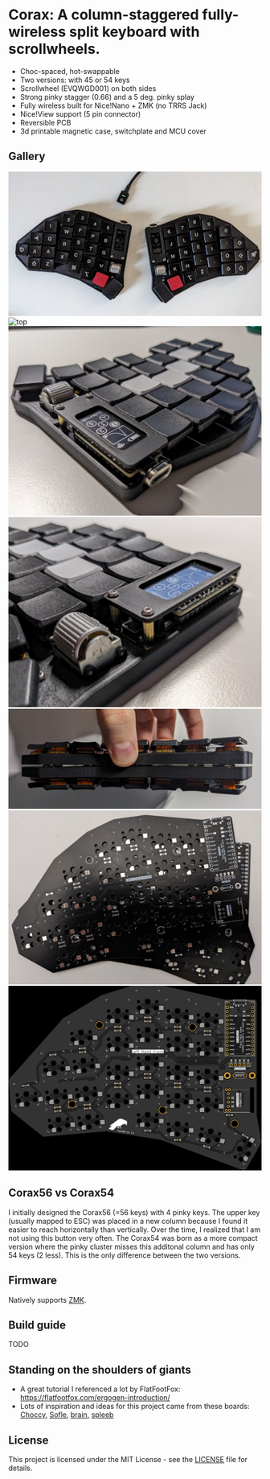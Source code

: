 # Corax: A column-staggered fully-wireless split keyboard with scrollwheels.

- Choc-spaced, hot-swappable
- Two versions: with 45 or 54 keys
- Scrollwheel (EVQWGD001) on both sides
- Strong pinky stagger (0.66) and a 5 deg. pinky splay
- Fully wireless built for Nice!Nano + ZMK (no TRRS Jack)
- Nice!View support (5 pin connector)
- Reversible PCB
- 3d printable magnetic case, switchplate and MCU cover 

## Gallery

![top](./images/corax_fkcaps.jpg)
![top](./images/top.jpg)
![mcu1](./images/mcu1.jpg)
![mcu2](./images/mcu2.jpg)
![case](./images/magnetic_case.jpg)
![pcb](./images/pcb.jpg)
![top](./images/pcb_render_front.jpg)

## Corax56 vs Corax54

I initially designed the Corax56 (=56 keys) with 4 pinky keys. The upper key (usually mapped to ESC) was placed in a new column because I found it easier to reach horizontally than vertically.
Over the time, I realized that I am not using this button very often. The Corax54 was born as a more compact version where the pinky cluster misses this additonal column and has only 54 keys (2 less). This is the only difference between the two versions.

## Firmware

Natively supports [ZMK](https://zmk.dev/).

## Build guide

TODO

## Standing on the shoulders of giants

- A great tutorial I referenced a lot by FlatFootFox: https://flatfootfox.com/ergogen-introduction/
- Lots of inspiration and ideas for this project came from these boards: [Choccy](https://github.com/sprengboard/choccy), [Sofle](https://github.com/josefadamcik/SofleKeyboard), [brain](https://github.com/Wesztman/brain), [spleeb](https://github.com/chrishoage/spleeb)


## License

This project is licensed under the MIT License - see the [LICENSE](LICENSE) file for details.